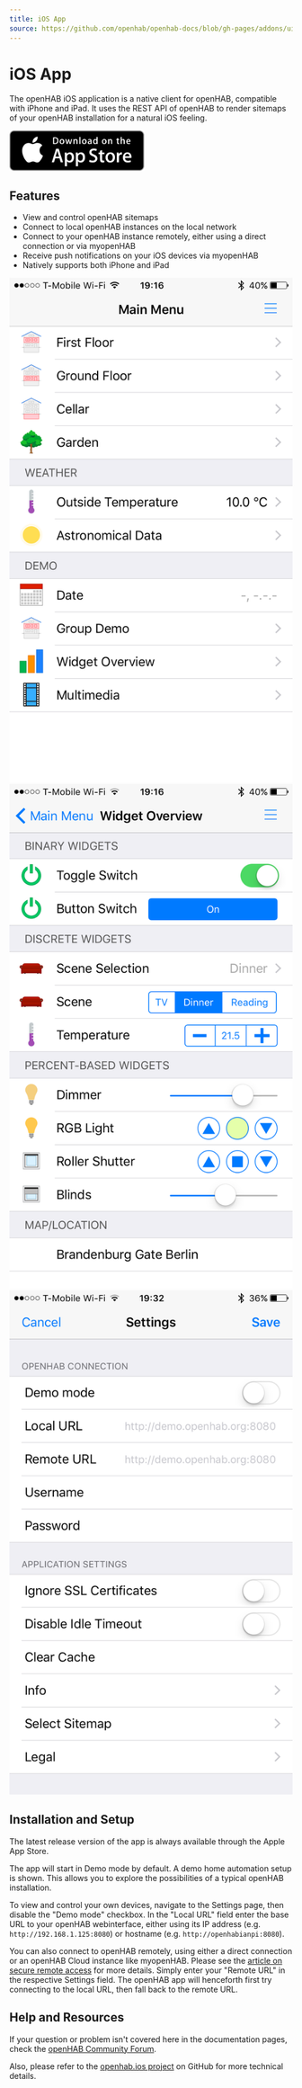 ```yaml
---
title: iOS App
source: https://github.com/openhab/openhab-docs/blob/gh-pages/addons/uis/apps/ios.md
---
```



# iOS App

<!-- https://developer.apple.com/app-store/marketing/guidelines/de/#downloadOnAppstore -->

The openHAB iOS application is a native client for openHAB, compatible with iPhone and iPad.
It uses the REST API of openHAB to render sitemaps of your openHAB installation for a natural iOS feeling.

<a href="https://itunes.apple.com/us/app/openhab/id492054521">
  <img alt="Download on the App Store" src="./images/download-on-the-app-store.png" width="240px">
</a>

## Features

- View and control openHAB sitemaps
- Connect to local openHAB instances on the local network
- Connect to your openHAB instance remotely, either using a direct connection or via myopenHAB
- Receive push notifications on your iOS devices via myopenHAB
- Natively supports both iPhone and iPad

<div class="row">
  <div class="col s12 m4"><img src="./images/ios01.png" alt="Demo Main Menu"></div>
  <div class="col s12 m4"><img src="./images/ios02.png" alt="Demo Widget Overview"></div>
  <div class="col s12 m4"><img src="./images/ios03.png" alt="Settings"></div>
</div>

## Installation and Setup

The latest release version of the app is always available through the Apple App Store.

The app will start in Demo mode by default.
A demo home automation setup is shown.
This allows you to explore the possibilities of a typical openHAB installation.

To view and control your own devices, navigate to the Settings page, then disable the "Demo mode" checkbox.
In the "Local URL" field enter the base URL to your openHAB webinterface, either using its IP address (e.g. `http://192.168.1.125:8080`) or hostname (e.g. `http://openhabianpi:8080`).

You can also connect to openHAB remotely, using either a direct connection or an openHAB Cloud instance like myopenHAB.
Please see the [article on secure remote access](http://docs.openhab.org/installation/security.html) for more details.
Simply enter your "Remote URL" in the respective Settings field.
The openHAB app will henceforth first try connecting to the local URL, then fall back to the remote URL.

## Help and Resources

If your question or problem isn't covered here in the documentation pages, check the [openHAB Community Forum](https://community.openhab.org).

Also, please refer to the [openhab.ios project](https://github.com/openhab/openhab.ios) on GitHub for more technical details.

<DocPreviousVersions/>
<EditPageLink/>
